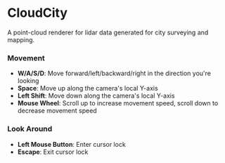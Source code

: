 # CloudCity

A point-cloud renderer for lidar data generated for city surveying and mapping.

### Movement
- **W/A/S/D**: Move forward/left/backward/right in the direction you're looking
- **Space**: Move up along the camera's local Y-axis
- **Left Shift**: Move down along the camera's local Y-axis
- **Mouse Wheel**: Scroll up to increase movement speed, scroll down to decrease movement speed

### Look Around
- **Left Mouse Button**: Enter cursor lock
- **Escape**: Exit cursor lock
